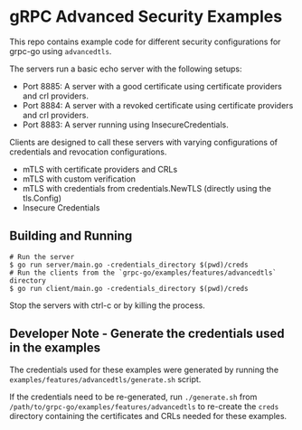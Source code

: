 # gRPC Advanced Security Examples
This repo contains example code for different security configurations for grpc-go using `advancedtls`.

The servers run a basic echo server with the following setups:
* Port 8885: A server with a good certificate using certificate providers and crl providers.
* Port 8884: A server with a revoked certificate using certificate providers and crl providers.
* Port 8883: A server running using InsecureCredentials.

Clients are designed to call these servers with varying configurations of credentials and revocation configurations.
* mTLS with certificate providers and CRLs
* mTLS with custom verification
* mTLS with credentials from credentials.NewTLS (directly using the tls.Config)
* Insecure Credentials

## Building and Running
```
# Run the server
$ go run server/main.go -credentials_directory $(pwd)/creds
# Run the clients from the `grpc-go/examples/features/advancedtls` directory 
$ go run client/main.go -credentials_directory $(pwd)/creds
```

Stop the servers with ctrl-c or by killing the process.

## Developer Note - Generate the credentials used in the examples
The credentials used for these examples were generated by running the `examples/features/advancedtls/generate.sh` script.

If the credentials need to be re-generated, run `./generate.sh` from `/path/to/grpc-go/examples/features/advancedtls` to re-create the `creds` directory containing the certificates and CRLs needed for these examples.
